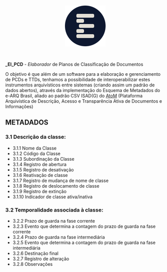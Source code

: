 <p align="center"><a href="https://elpcd.github.io"><img src="assets/elpcd-icon.png" alt="ElPCD Logo" width="128px" height="128px"></img></a></p><br/>

**_El_PCD** - _Elaborador_ de Planos de Classificação de Documentos

O objetivo é que além de um software para a elaboração e gerenciamento de PCDs
e TTDs, tenhamos a possibilidade de interoperabilizar estes instrumentos
arquivísticos entre sistemas (criando assim um padrão de dados abertos),
através da implementação do Esquema de Metadados do e-ARQ Brasil, aliado ao
padrão CSV ISAD(G) do [AtoM] (Plataforma Arquivística de Descrição, Acesso e
Transparência Ativa de Documentos e Informações)

## METADADOS

### 3.1 Descrição da classe:
- 3.1.1 Nome da Classe
- 3.1.2 Código da Classe
- 3.1.3 Subordinação da Classe
- 3.1.4 Registro de abertura
- 3.1.5 Registro de desativação
- 3.1.6 Reativação de classe
- 3.1.7 Registro de mudança de nome de classe
- 3.1.8 Registro de deslocamento de classe
- 3.1.9 Registro de extinção
- 3.1.10 Indicador de classe ativa/inativa

### 3.2 Temporalidade associada à classe:
- 3.2.2 Prazo de guarda na fase corrente
- 3.2.3 Evento que determina a contagem do prazo de guarda na fase corrente
- 3.2.4 Prazo de guarda na fase intermediária
- 3.2.5 Evento que determina a contagem do prazo de guarda na fase intermediária
- 3.2.6 Destinação final
- 3.2.7 Registro de alteração
- 3.2.8 Observações

[AtoM]: https://www.accesstomemory.org/
